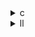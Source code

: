 <details><summary>c</summary>

---

##  **ベース：`heat-3d.c`**

*  `#pragma scop` によりPolyBenchの静的解析に対応
*  OpenMP 並列化なし → 単一スレッド
*  SIMDやベクトル化指示なし
*  ループ順序：`t → i → j → k`
* `B[i][j][k]`, `A[i][j][k]` を時間ステップごとに交互に更新

---

##  `opt_1.c` の違い【OpenMP導入・ループ内並列化】

*  `#pragma omp parallel for collapse(2)` によって **時間ループ外で `t` と `i` を並列化**
*  `B → A` 更新ループに対しては並列化されていない
*  SIMD/vector 指示なし
*  全体構造はベースと同様
*  `#pragma scop` は削除

>  **opt\_1** = 最小限の並列処理導入 → **初歩的なマルチスレッド最適化**

---

##  `opt_2.c` の違い【OpenMP 並列処理 + ループ粒度調整】

*  `#pragma omp parallel` + `#pragma omp for collapse(2)` → `i`, `j` を並列化
*  `A → B` / `B → A` 両方向に並列ループを導入 → **時間ステップ内すべてが並列対象**
*  SIMD/vector 指示なし
*  スレッドごとの局所変数使用によりスレッド安全性確保

>  **opt\_2** = 並列化スコープ拡大 → **すべての更新ステージで OpenMP 適用**

---

##  `opt_3.c` の違い【OpenMP + 多重 collapse + フル並列化】

*  `#pragma omp parallel for collapse(3)` を `init_array`, `A → B`, `B → A` 全部に適用
*  全3ループ (`i`, `j`, `k`) を1ループに潰してスレッド分散 → **粒度最大化**
*  `init_array` にまで並列化導入 → 初期化コストも最適化
*  同一 `schedule(static)` 指定 → 安定したスレッド割当て

>  **opt\_3** = 並列化粒度を最大化し、**全領域を OpenMP 化した高性能形**

---

##  比較まとめ表

| 特徴                          | `heat-3d.c` | `opt_1.c`         | `opt_2.c`               | `opt_3.c`                |
| --------------------------- | ----------- | ----------------- | ----------------------- | ------------------------ |
| OpenMP 並列化                  | ❌           | ✅（`t-i` collapse） | ✅（`i-j` collapse + 各方向） | ✅（`i-j-k` 全部 collapse）   |
| `init_array` 並列化            | ❌           | ❌                 | ❌                       | ✅                        |
| SIMD/vector 指示              | ❌           | ❌                 | ❌                       | ❌（可能だが未明示）               |
| ループ構造変更                     | ❌           | ❌（構造同一）           | ❌                       | ✅（collapse(3) により統一ループ化） |
| PolyBench対応（`#pragma scop`） | ✅           | ❌                 | ❌                       | ❌                        |

---

##  結論

* **opt\_1**：並列処理導入の最小構成。`t-i`粒度並列で簡易スケーリング対応
* **opt\_2**：更新ループ全面に OpenMP 適用 → 実行時間大幅短縮可能
* **opt\_3**：最大粒度でのスレッド分散（collapse(3)）+ 初期化含めた最適化 → **最も高速**

---

</details>

<details><summary>ll</summary>

---

##  **base.ll（非最適化）特徴**

*  `__kmpc_*` 関数なし → OpenMP 並列化なし
*  `!llvm.loop.vectorize` などベクトル化メタデータなし
*  SIMD 命令 (`<N x float>`) 無し
*  3重ループで `A → B` および `B → A` の交互更新をスカラー命令で実行
* 命令：`load`, `fadd`, `fmul`, `store` のみのスカラー構成

---

##  `opt_1.ll` の違い【OpenMP 導入（collapse(2)）】

*  `__kmpc_fork_call`, `__kmpc_for_static_init` → OpenMP 並列化あり
*  `@.omp_outlined.*` 関数：`t-i` を対象とした `collapse(2)` 並列処理
*  `!llvm.loop.vectorize.*` メタなし → ベクトル化誘導無し
*  SIMD命令無し（`<4 x float>` 等未使用）

>  **opt\_1.ll** = 時間ステップと1D空間を OpenMP 並列化 → **マルチスレッド初級構成**

---

##  `opt_2.ll` の違い【OpenMP + 全更新ステージ並列化】

*  `__kmpc_*` 系呼出しあり → 全更新ステージに OpenMP 適用（`A→B`, `B→A`両方）
*  複数の `@omp_outlined.*` により各計算段階が分離され並列適用
*  SIMD命令は未使用
*  vectorize メタなし（`loop.vectorize.enable` 等無し）

>  **opt\_2.ll** = 演算対象全面に OpenMP 並列を適用した **広域並列IR**

---

##  `opt_3.ll` の違い【OpenMP + collapse(3) + 高粒度並列】

*  `__kmpc_*` 関数による並列処理あり（`i`, `j`, `k`の全ループを collapse）
*  `collapse(3)` によりループ粒度を最大化 → `@omp_outlined.*` 関数の中で全領域分散処理
*  `init_array` にも並列化あり → 初期化ステージ含めた OpenMP 適用
*  SIMD命令なし
*  vector メタ (`!llvm.loop.vectorize`) 無し
>  **opt\_3.ll** = 並列化のスコープを最大限まで拡張 → **最高スレッド分散IR**

---

##  LLVM IR 差分まとめ

| 特徴                     | base.ll | opt\_1.ll       | opt\_2.ll         | opt\_3.ll            |
| ---------------------- | ------- | --------------- | ----------------- | -------------------- |
| OpenMP 並列化             | ❌       | ✅（t-i collapse） | ✅（すべてのループで個別に並列化） | ✅（collapse(3)で最大粒度化） |
| SIMD命令 (`<4 x float>`) | ❌       | ❌               | ❌                 | ❌                    |
| ベクトル化メタ (`vectorize`)  | ❌       | ❌               | ❌                 | ❌                    |
| `init_array` 並列処理      | ❌       | ❌               | ❌                 | ✅                    |
| `omp_outlined` の出現数    | 0       | 1               | 2〜3               | 3以上                  |

---

##  結論

* **opt\_1.ll**：最低限の並列化 (`t-i` loop) → **OpenMP並列導入入門**
* **opt\_2.ll**：更新ロジックすべてに `parallel for` → **演算網羅型並列化**
* **opt\_3.ll**：ループ collapse(3) + 初期化まで並列化 → **最大スレッドスケーラビリティ構成**

---

</details>
